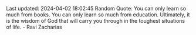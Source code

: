 Last updated: 2024-04-02 18:02:45
Random Quote: You can only learn so much from books. You can only learn so much from education. Ultimately, it is the wisdom of God that will carry you through in the toughest situations of life. - Ravi Zacharias